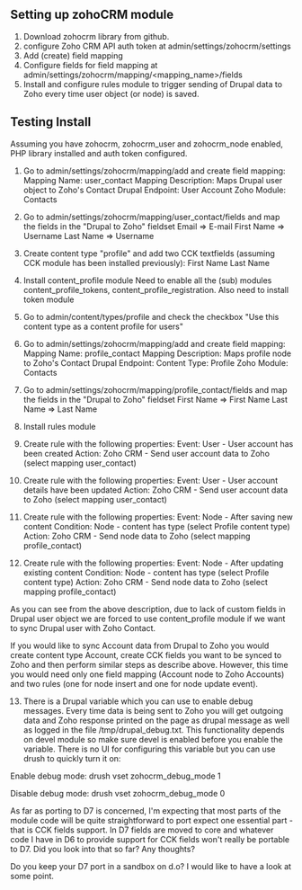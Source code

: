 
Setting up zohoCRM module
-------------------------

1. Download zohocrm library from github. 
2. configure Zoho CRM API auth token at admin/settings/zohocrm/settings
3. Add (create) field mapping
4. Configure fields for field mapping at admin/settings/zohocrm/mapping/<mapping_name>/fields
5. Install and configure rules module to trigger sending of Drupal data to Zoho every time user object (or node) is saved.


Testing Install
---------------
Assuming you have zohocrm, zohocrm_user and zohocrm_node enabled, PHP library installed and auth token configured.

1. Go to admin/settings/zohocrm/mapping/add and create field mapping:
      Mapping Name: user_contact
      Mapping Description: Maps Drupal user object to Zoho's Contact
      Drupal Endpoint: User Account
      Zoho Module: Contacts

2. Go to admin/settings/zohocrm/mapping/user_contact/fields and map the fields in the "Drupal to Zoho" fieldset
      Email => E-mail
      First Name => Username
      Last Name => Username

3. Create content type "profile" and add two CCK textfields (assuming CCK module has been installed previously):
      First Name
      Last Name

4. Install content_profile module
  Need to enable all the (sub) modules content_profile_tokens, content_profile_registration. Also need to install 
  token module

5. Go to admin/content/types/profile and check the checkbox "Use this content type as a content profile for users"

6. Go to admin/settings/zohocrm/mapping/add and create field mapping:
      Mapping Name: profile_contact
      Mapping Description: Maps profile node to Zoho's Contact
      Drupal Endpoint: Content Type: Profile
      Zoho Module: Contacts

7. Go to admin/settings/zohocrm/mapping/profile_contact/fields and map the fields in the "Drupal to Zoho" fieldset
      First Name => First Name
      Last Name => Last Name

8. Install rules module

9. Create rule with the following properties:
      Event: User - User account has been created
      Action: Zoho CRM - Send user account data to Zoho (select mapping user_contact)

10. Create rule with the following properties:
      Event: User - User account details have been updated
      Action: Zoho CRM - Send user account data to Zoho (select mapping user_contact)

11. Create rule with the following properties:
      Event: Node - After saving new content
      Condition: Node - content has type (select Profile content type)
      Action: Zoho CRM - Send node data to Zoho (select mapping profile_contact)

12. Create rule with the following properties:
      Event: Node - After updating existing content
      Condition: Node - content has type (select Profile content type)
      Action: Zoho CRM - Send node data to Zoho (select mapping profile_contact)

As you can see from the above description, due to lack of custom
fields in Drupal user object we are forced to use content_profile
module if we want to sync Drupal user with Zoho Contact.

If you would like to sync Account data from Drupal to Zoho you would
create content type Account, create CCK fields you want to be synced
to Zoho and then perform similar steps as describe above. However,
this time you would need only one field mapping (Account node to
Zoho Accounts) and two rules (one for node insert and one for node
update event).


13. There is a Drupal variable which you can use to enable debug
messages. Every time data is being sent to Zoho you will get outgoing
data and Zoho response printed on the page as drupal message as well
as logged in the file /tmp/drupal_debug.txt. This functionality
depends on devel module so make sure devel is enabled before you
enable the variable. There is no UI for configuring this variable
but you can use drush to quickly turn it on: 

Enable debug mode:
    drush vset zohocrm_debug_mode 1 

Disable debug mode:
    drush vset zohocrm_debug_mode 0



As far as porting to D7 is concerned, I'm expecting that most parts
of the module code will be quite straightforward to port expect one
essential part - that is CCK fields support. In D7 fields are moved
to core and whatever code I have in D6 to provide support for CCK
fields won't really be portable to D7. Did you look into that so
far? Any thoughts?

Do you keep your D7 port in a sandbox on d.o? I would like to have
a look at some point.

